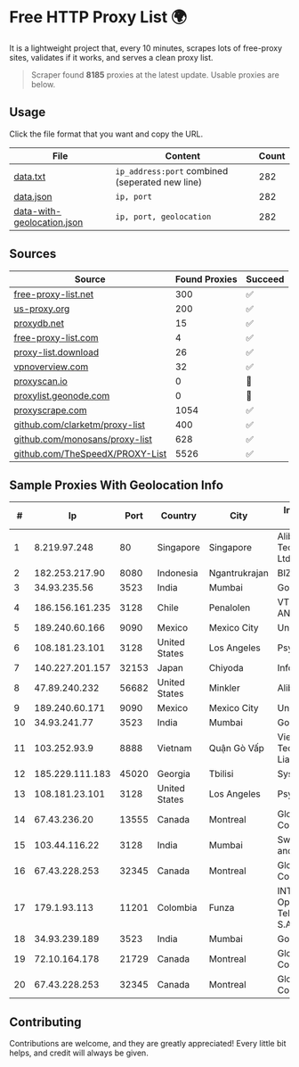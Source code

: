 
# Free HTTP Proxy List 🌍

It is a lightweight project that, every 10 minutes, scrapes lots of free-proxy sites, validates if it works, and serves a clean proxy list.


> Scraper found **8185** proxies at the latest update. Usable proxies are below.

## Usage

Click the file format that you want and copy the URL.


|File|Content|Count|
|----|-------|-----|
|[data.txt](https://raw.githubusercontent.com/themiralay/Proxy-List-World/master/data.txt)|`ip_address:port` combined (seperated new line)|282|
|[data.json](https://raw.githubusercontent.com/themiralay/Proxy-List-World/master/data.json)|`ip, port`|282|
|[data-with-geolocation.json](https://raw.githubusercontent.com/themiralay/Proxy-List-World/master/data-with-geolocation.json)|`ip, port, geolocation`|282|

## Sources

|Source|Found Proxies|Succeed|
|------|-------------|-------|
|[free-proxy-list.net](https://free-proxy-list.net)|300|✅|
|[us-proxy.org](https://www.us-proxy.org)|200|✅|
|[proxydb.net](http://proxydb.net)|15|✅|
|[free-proxy-list.com](https://free-proxy-list.com/?page=&port=&type%5B%5D=http&type%5B%5D=https&up_time=0&search=Search)|4|✅|
|[proxy-list.download](https://www.proxy-list.download/HTTP)|26|✅|
|[vpnoverview.com](https://vpnoverview.com/privacy/anonymous-browsing/free-proxy-servers)|32|✅|
|[proxyscan.io](https://www.proxyscan.io)|0|🚫|
|[proxylist.geonode.com](https://proxylist.geonode.com/api/proxy-list?limit=300&page=1&sort_by=lastChecked&sort_type=desc&protocols=http,https)|0|🚫|
|[proxyscrape.com](https://api.proxyscrape.com/v2/?request=displayproxies&protocol=http&timeout=10000&country=all&ssl=all&anonymity=all)|1054|✅|
|[github.com/clarketm/proxy-list](https://raw.githubusercontent.com/clarketm/proxy-list/master/proxy-list-raw.txt)|400|✅|
|[github.com/monosans/proxy-list](https://raw.githubusercontent.com/monosans/proxy-list/main/proxies/http.txt)|628|✅|
|[github.com/TheSpeedX/PROXY-List](https://raw.githubusercontent.com/TheSpeedX/PROXY-List/master/http.txt)|5526|✅|


## Sample Proxies With Geolocation Info

|#|Ip|Port|Country|City|Internet Service Provider|
|-|--|----|-------|----|-------------------------|
|1|8.219.97.248|80|Singapore|Singapore|Alibaba (US) Technology Co., Ltd.|
|2|182.253.217.90|8080|Indonesia|Ngantrukrajan|BIZNET|
|3|34.93.235.56|3523|India|Mumbai|Google LLC|
|4|186.156.161.235|3128|Chile|Penalolen|VTR BANDA ANCHA S.A.|
|5|189.240.60.166|9090|Mexico|Mexico City|Uninet S.A. de C.V.|
|6|108.181.23.101|3128|United States|Los Angeles|Psychz Networks|
|7|140.227.201.157|32153|Japan|Chiyoda|InfoSphere|
|8|47.89.240.232|56682|United States|Minkler|Alibaba.com LLC|
|9|189.240.60.171|9090|Mexico|Mexico City|Uninet S.A. de C.V.|
|10|34.93.241.77|3523|India|Mumbai|Google LLC|
|11|103.252.93.9|8888|Vietnam|Quận Gò Vấp|Viet Digital Technology Liability Company|
|12|185.229.111.183|45020|Georgia|Tbilisi|Sysnet LLC|
|13|108.181.23.101|3128|United States|Los Angeles|Psychz Networks|
|14|67.43.236.20|13555|Canada|Montreal|GloboTech Communications|
|15|103.44.116.22|3128|India|Mumbai|Swastik Internet and Cables pvt. ltd|
|16|67.43.228.253|32345|Canada|Montreal|GloboTech Communications|
|17|179.1.93.113|11201|Colombia|Funza|INTERNEXA Brasil Operadora de TelecomunicaÔÔes S.A|
|18|34.93.239.189|3523|India|Mumbai|Google LLC|
|19|72.10.164.178|21729|Canada|Montreal|GloboTech Communications|
|20|67.43.228.253|32345|Canada|Montreal|GloboTech Communications|



## Contributing

Contributions are welcome, and they are greatly appreciated! Every
little bit helps, and credit will always be given.

